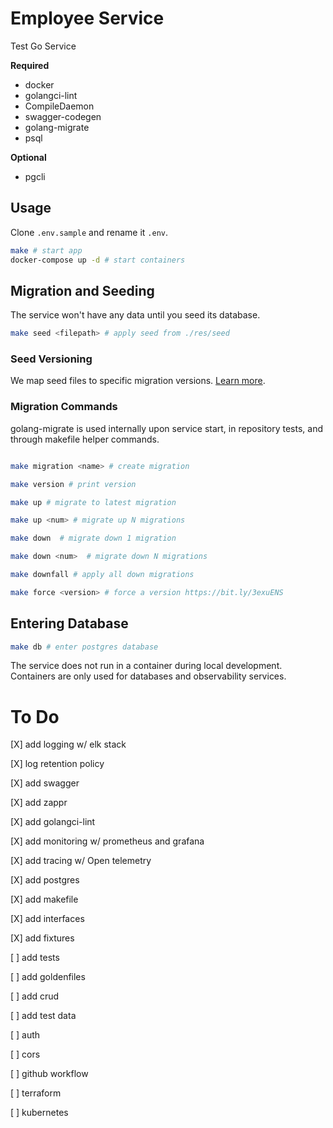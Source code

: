 # Employee Service

Test Go Service

__Required__
- docker
- golangci-lint
- CompileDaemon
- swagger-codegen
- golang-migrate
- psql

__Optional__
- pgcli

## Usage

Clone `.env.sample` and rename it `.env`.

```bash
make # start app
docker-compose up -d # start containers
```

## Migration and Seeding

The service won't have any data until you seed its database.

```bash
make seed <filepath> # apply seed from ./res/seed
```
### Seed Versioning
We map seed files to specific migration versions. [Learn more](./res/seed/README.md).

### Migration Commands

golang-migrate is used internally upon service start, in repository tests, and through makefile helper commands. 
```bash

make migration <name> # create migration

make version # print version

make up # migrate to latest migration

make up <num> # migrate up N migrations

make down  # migrate down 1 migration

make down <num>  # migrate down N migrations

make downfall # apply all down migrations

make force <version> # force a version https://bit.ly/3exuENS

```

## Entering Database

```bash
make db # enter postgres database 
```

The service does not run in a container during local development.
Containers are only used for databases and observability services.

# To Do 

[X] add logging w/ elk stack

[X] log retention policy

[X] add swagger

[X] add zappr

[X] add golangci-lint

[X] add monitoring w/ prometheus and grafana

[X] add tracing w/ Open telemetry

[X] add postgres

[X] add makefile

[X] add interfaces

[X] add fixtures

[ ] add tests

[ ] add goldenfiles

[ ] add crud

[ ] add test data

[ ] auth

[ ] cors

[ ] github workflow

[ ] terraform 

[ ] kubernetes